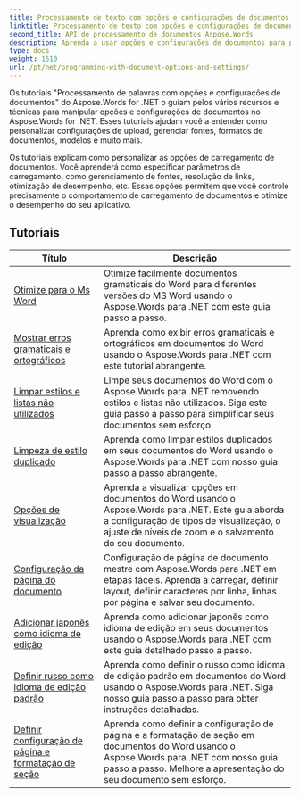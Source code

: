 ```yaml
---
title: Processamento de texto com opções e configurações de documentos
linktitle: Processamento de texto com opções e configurações de documentos
second_title: API de processamento de documentos Aspose.Words
description: Aprenda a usar opções e configurações de documentos para personalizar e controlar o comportamento de documentos do Word com o Aspose.Words para .NET. Os tutoriais o guiam pelos diferentes recursos, como propriedades do documento.
type: docs
weight: 1510
url: /pt/net/programming-with-document-options-and-settings/
---
```

Os tutoriais "Processamento de palavras com opções e configurações de documentos" do Aspose.Words for .NET o guiam pelos vários recursos e técnicas para manipular opções e configurações de documentos no Aspose.Words for .NET. Esses tutoriais ajudam você a entender como personalizar configurações de upload, gerenciar fontes, formatos de documentos, modelos e muito mais.

Os tutoriais explicam como personalizar as opções de carregamento de documentos. Você aprenderá como especificar parâmetros de carregamento, como gerenciamento de fontes, resolução de links, otimização de desempenho, etc. Essas opções permitem que você controle precisamente o comportamento de carregamento de documentos e otimize o desempenho do seu aplicativo.

 ## Tutoriais
| Título | Descrição |
| --- | --- |
| [Otimize para o Ms Word](./optimize-for-ms-word/) | Otimize facilmente documentos gramaticais do Word para diferentes versões do MS Word usando o Aspose.Words para .NET com este guia passo a passo. |
| [Mostrar erros gramaticais e ortográficos](./show-grammatical-and-spelling-errors/) | Aprenda como exibir erros gramaticais e ortográficos em documentos do Word usando o Aspose.Words para .NET com este tutorial abrangente. |
| [Limpar estilos e listas não utilizados](./cleanup-unused-styles-and-lists/) | Limpe seus documentos do Word com o Aspose.Words para .NET removendo estilos e listas não utilizados. Siga este guia passo a passo para simplificar seus documentos sem esforço. |
| [Limpeza de estilo duplicado](./cleanup-duplicate-style/) | Aprenda como limpar estilos duplicados em seus documentos do Word usando o Aspose.Words para .NET com nosso guia passo a passo abrangente. |
| [Opções de visualização](./view-options/) | Aprenda a visualizar opções em documentos do Word usando o Aspose.Words para .NET. Este guia aborda a configuração de tipos de visualização, o ajuste de níveis de zoom e o salvamento do seu documento. |
| [Configuração da página do documento](./document-page-setup/) | Configuração de página de documento mestre com Aspose.Words para .NET em etapas fáceis. Aprenda a carregar, definir layout, definir caracteres por linha, linhas por página e salvar seu documento. |
| [Adicionar japonês como idioma de edição](./add-japanese-as-editing-languages/) | Aprenda como adicionar japonês como idioma de edição em seus documentos usando o Aspose.Words para .NET com este guia detalhado passo a passo. |
| [Definir russo como idioma de edição padrão](./set-russian-as-default-editing-language/) | Aprenda como definir o russo como idioma de edição padrão em documentos do Word usando o Aspose.Words para .NET. Siga nosso guia passo a passo para obter instruções detalhadas. |
| [Definir configuração de página e formatação de seção](./set-page-setup-and-section-formatting/) | Aprenda como definir a configuração de página e a formatação de seção em documentos do Word usando o Aspose.Words para .NET com nosso guia passo a passo. Melhore a apresentação do seu documento sem esforço. |